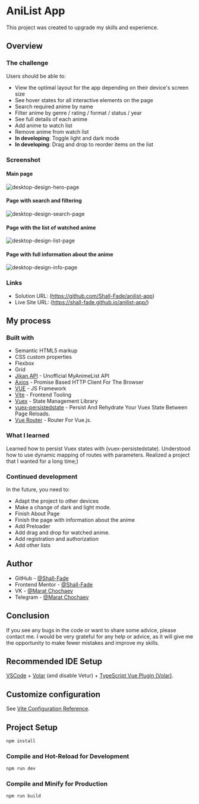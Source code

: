 # AniList App

This project was created to upgrade my skills and experience.

## Overview

### The challenge

Users should be able to:

- View the optimal layout for the app depending on their device's screen size
- See hover states for all interactive elements on the page
- Search required anime by name
- Filter anime by genre / rating / format / status / year
- See full details of each anime
- Add anime to watch list
- Remove anime from watch list
- **In developing**: Toggle light and dark mode
- **In developing**: Drag and drop to reorder items on the list

### Screenshot

#### Main page
![desktop-design-hero-page](https://user-images.githubusercontent.com/75619295/175912230-4e661ad5-d8fd-47f0-847f-b8871eb18cf9.png)
#### Page with search and filtering
![desktop-design-search-page](https://user-images.githubusercontent.com/75619295/175912430-037110af-ef27-405a-a006-fb559f65b22c.png)
#### Page with the list of watched anime
![desktop-design-list-page](https://user-images.githubusercontent.com/75619295/175912632-cee31ba6-45ca-47be-ac3f-2804448b0a0b.png)
#### Page with full information about the anime
![desktop-design-info-page](https://user-images.githubusercontent.com/75619295/175912653-11df6833-2523-4f9b-a21f-005f8166678c.png)

### Links

- Solution URL: (https://github.com/Shall-Fade/anilist-app)
- Live Site URL: (https://shall-fade.github.io/anilist-app/)

## My process

### Built with

- Semantic HTML5 markup
- CSS custom properties
- Flexbox
- Grid
- [Jikan API](https://jikan.moe) - Unofficial MyAnimeList API
- [Axios](https://axios-http.com) - Promise Based HTTP Client For The Browser
- [VUE](https://vuejs.org) - JS Framework
- [Vite](https://vitejs.dev) - Frontend Tooling
- [Vuex](https://vuex.vuejs.org) - State Management Library
- [vuex-persistedstate](https://www.npmjs.com/package/vuex-persistedstate) - Persist And Rehydrate Your Vuex State Between Page Reloads.
- [Vue Router](https://router.vuejs.org) - Router For Vue.js.

### What I learned

Learned how to persist Vuex states with (vuex-persistedstate). Understood how to use dynamic mapping of routes with parameters. Realized a project that I wanted for a long time;)

### Continued development

In the future, you need to:

- Adapt the project to other devices
- Make a change of dark and light mode.
- Finish About Page
- Finish the page with information about the anime
- Add Preloader
- Add drag and drop for watched anime.
- Add registration and authorization
- Add other lists

## Author

- GitHub - [@Shall-Fade](https://github.com/Shall-Fade)
- Frontend Mentor - [@Shall-Fade](https://www.frontendmentor.io/profile/Shall-Fade)
- VK - [@Marat Chochaev](https://vk.com/0another0)
- Telegram - [@Marat Chochaev](https://t.me/another_rn)

## Conclusion

If you see any bugs in the code or want to share some advice, please contact me. I would be very grateful for any help or advice, as it will give me the opportunity to make fewer mistakes and improve my skills.

## Recommended IDE Setup

[VSCode](https://code.visualstudio.com/) + [Volar](https://marketplace.visualstudio.com/items?itemName=Vue.volar) (and disable Vetur) + [TypeScript Vue Plugin (Volar)](https://marketplace.visualstudio.com/items?itemName=Vue.vscode-typescript-vue-plugin).

## Customize configuration

See [Vite Configuration Reference](https://vitejs.dev/config/).

## Project Setup

```sh
npm install
```

### Compile and Hot-Reload for Development

```sh
npm run dev
```

### Compile and Minify for Production

```sh
npm run build
```
